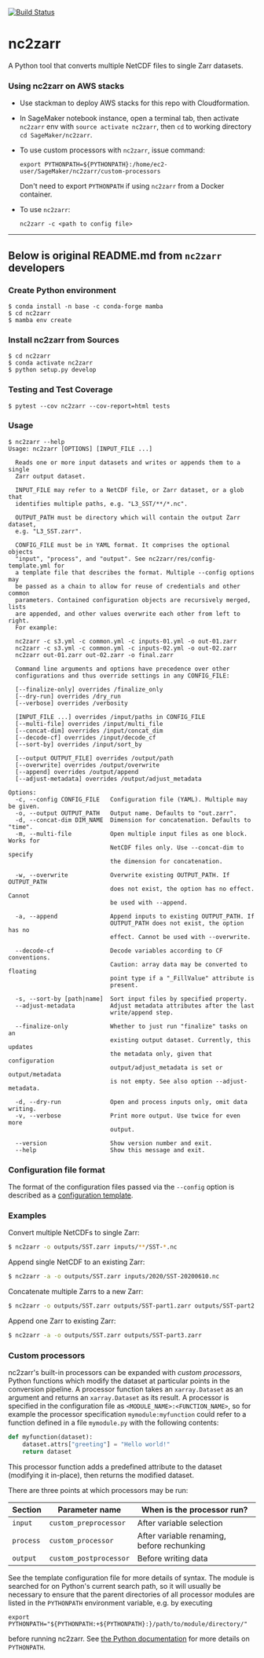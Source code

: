 [![Build Status](https://ci.appveyor.com/api/projects/status/n8c8lhbvcbvg3mht/branch/main?svg=true)](https://ci.appveyor.com/project/bcdev/nc2zarr)

# nc2zarr

A Python tool that converts multiple NetCDF files to single Zarr datasets.

### Using nc2zarr on AWS stacks

* Use stackman to deploy AWS stacks for this repo with Cloudformation.

* In SageMaker notebook instance, open a terminal tab, then activate `nc2zarr` env with `source activate nc2zarr`, then `cd` to working directory `cd SageMaker/nc2zarr`.

* To use custom processors with `nc2zarr`, issue command:

    `export PYTHONPATH=${PYTHONPATH}:/home/ec2-user/SageMaker/nc2zarr/custom-processors`
    
    Don't need to export `PYTHONPATH` if using `nc2zarr` from a Docker container.

* To use `nc2zarr`:

    `nc2zarr -c <path to config file>`

----------

## Below is original README.md from `nc2zarr` developers

### Create Python environment

    $ conda install -n base -c conda-forge mamba
    $ cd nc2zarr
    $ mamba env create

### Install nc2zarr from Sources

    $ cd nc2zarr
    $ conda activate nc2zarr
    $ python setup.py develop

### Testing and Test Coverage

    $ pytest --cov nc2zarr --cov-report=html tests   

### Usage

```
$ nc2zarr --help
Usage: nc2zarr [OPTIONS] [INPUT_FILE ...]

  Reads one or more input datasets and writes or appends them to a single
  Zarr output dataset.

  INPUT_FILE may refer to a NetCDF file, or Zarr dataset, or a glob that
  identifies multiple paths, e.g. "L3_SST/**/*.nc".

  OUTPUT_PATH must be directory which will contain the output Zarr dataset,
  e.g. "L3_SST.zarr".

  CONFIG_FILE must be in YAML format. It comprises the optional objects
  "input", "process", and "output". See nc2zarr/res/config-template.yml for
  a template file that describes the format. Multiple --config options may
  be passed as a chain to allow for reuse of credentials and other common
  parameters. Contained configuration objects are recursively merged, lists
  are appended, and other values overwrite each other from left to right.
  For example:

  nc2zarr -c s3.yml -c common.yml -c inputs-01.yml -o out-01.zarr
  nc2zarr -c s3.yml -c common.yml -c inputs-02.yml -o out-02.zarr
  nc2zarr out-01.zarr out-02.zarr -o final.zarr

  Command line arguments and options have precedence over other
  configurations and thus override settings in any CONFIG_FILE:

  [--finalize-only] overrides /finalize_only
  [--dry-run] overrides /dry_run
  [--verbose] overrides /verbosity

  [INPUT_FILE ...] overrides /input/paths in CONFIG_FILE
  [--multi-file] overrides /input/multi_file
  [--concat-dim] overrides /input/concat_dim
  [--decode-cf] overrides /input/decode_cf
  [--sort-by] overrides /input/sort_by

  [--output OUTPUT_FILE] overrides /output/path
  [--overwrite] overrides /output/overwrite
  [--append] overrides /output/append
  [--adjust-metadata] overrides /output/adjust_metadata

Options:
  -c, --config CONFIG_FILE   Configuration file (YAML). Multiple may be given.
  -o, --output OUTPUT_PATH   Output name. Defaults to "out.zarr".
  -d, --concat-dim DIM_NAME  Dimension for concatenation. Defaults to "time".
  -m, --multi-file           Open multiple input files as one block. Works for
                             NetCDF files only. Use --concat-dim to specify
                             the dimension for concatenation.

  -w, --overwrite            Overwrite existing OUTPUT_PATH. If OUTPUT_PATH
                             does not exist, the option has no effect. Cannot
                             be used with --append.

  -a, --append               Append inputs to existing OUTPUT_PATH. If
                             OUTPUT_PATH does not exist, the option has no
                             effect. Cannot be used with --overwrite.

  --decode-cf                Decode variables according to CF conventions.
                             Caution: array data may be converted to floating
                             point type if a "_FillValue" attribute is
                             present.

  -s, --sort-by [path|name]  Sort input files by specified property.
  --adjust-metadata          Adjust metadata attributes after the last
                             write/append step.

  --finalize-only            Whether to just run "finalize" tasks on an
                             existing output dataset. Currently, this updates
                             the metadata only, given that configuration
                             output/adjust_metadata is set or output/metadata
                             is not empty. See also option --adjust-metadata.

  -d, --dry-run              Open and process inputs only, omit data writing.
  -v, --verbose              Print more output. Use twice for even more
                             output.

  --version                  Show version number and exit.
  --help                     Show this message and exit.
```

### Configuration file format

The format of the configuration files passed via the `--config` option is described
as a [configuration template](https://github.com/bcdev/nc2zarr/blob/main/nc2zarr/res/config-template.yml).

### Examples

Convert multiple NetCDFs to single Zarr:

```bash
$ nc2zarr -o outputs/SST.zarr inputs/**/SST-*.nc
```

Append single NetCDF to an existing Zarr:

```bash
$ nc2zarr -a -o outputs/SST.zarr inputs/2020/SST-20200610.nc
```

Concatenate multiple Zarrs to a new Zarr:

```bash
$ nc2zarr -o outputs/SST.zarr outputs/SST-part1.zarr outputs/SST-part2.zarr
```

Append one Zarr to existing Zarr:

```bash
$ nc2zarr -a -o outputs/SST.zarr outputs/SST-part3.zarr
```

### Custom processors

nc2zarr's built-in processors can be expanded with _custom processors_, Python
functions which modify the dataset at particular points in the conversion
pipeline. A processor function takes an `xarray.Dataset` as an argument and
returns an `xarray.Dataset` as its result. A processor is specified in the
configuration file as `<MODULE_NAME>:<FUNCTION_NAME>`, so for example the
processor specification `mymodule:myfunction` could refer to a function
defined in a file `mymodule.py` with the following contents:

```python
def myfunction(dataset):
    dataset.attrs["greeting"] = "Hello world!"
    return dataset
```

This processor function adds a predefined attribute to the dataset (modifying
it in-place), then returns the modified dataset.

There are three points at which processors may be run:

| Section | Parameter name | When is the processor run? |
| -- | -- | -- |
| `input`   | `custom_preprocessor`  | After variable selection |
| `process` | `custom_processor` | After variable renaming, before rechunking |
| `output`  | `custom_postprocessor` | Before writing data |

See the template configuration file for more details of syntax. The module is
searched for on Python's current search path, so it will usually be necessary
to ensure that the parent directories of all processor modules are listed in
the `PYTHONPATH` environment variable, e.g. by executing

```shell
export PYTHONPATH="${PYTHONPATH:+${PYTHONPATH}:}/path/to/module/directory/"
```

before running nc2zarr. See
[the Python documentation](https://docs.python.org/3/using/cmdline.html#envvar-PYTHONPATH)
for more details on `PYTHONPATH`.
